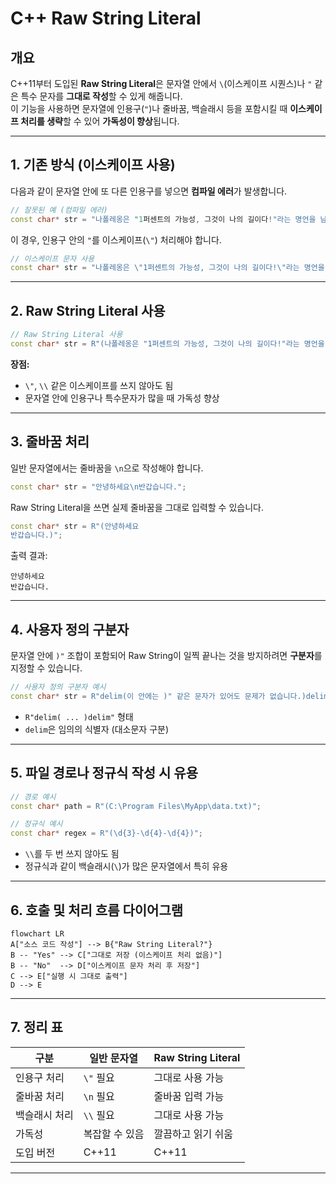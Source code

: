 # C++ Raw String Literal

## 개요
C++11부터 도입된 **Raw String Literal**은 문자열 안에서 `\`(이스케이프 시퀀스)나 `"` 같은 특수 문자를 **그대로 작성**할 수 있게 해줍니다.  
이 기능을 사용하면 문자열에 인용구(`"`)나 줄바꿈, 백슬래시 등을 포함시킬 때 **이스케이프 처리를 생략**할 수 있어 **가독성이 향상**됩니다.

---

## 1. 기존 방식 (이스케이프 사용)

다음과 같이 문자열 안에 또 다른 인용구를 넣으면 **컴파일 에러**가 발생합니다.

```cpp
// 잘못된 예 (컴파일 에러)
const char* str = "나폴레옹은 "1퍼센트의 가능성, 그것이 나의 길이다!"라는 명언을 남겼습니다.";
```

이 경우, 인용구 안의 `"`를 이스케이프(`\"`) 처리해야 합니다.

```cpp
// 이스케이프 문자 사용
const char* str = "나폴레옹은 \"1퍼센트의 가능성, 그것이 나의 길이다!\"라는 명언을 남겼습니다.";
```

---

## 2. Raw String Literal 사용

```cpp
// Raw String Literal 사용
const char* str = R"(나폴레옹은 "1퍼센트의 가능성, 그것이 나의 길이다!"라는 명언을 남겼습니다.)";
```

**장점:**
- `\"`, `\\` 같은 이스케이프를 쓰지 않아도 됨
- 문자열 안에 인용구나 특수문자가 많을 때 가독성 향상

---

## 3. 줄바꿈 처리

일반 문자열에서는 줄바꿈을 `\n`으로 작성해야 합니다.

```cpp
const char* str = "안녕하세요\n반갑습니다.";
```

Raw String Literal을 쓰면 실제 줄바꿈을 그대로 입력할 수 있습니다.

```cpp
const char* str = R"(안녕하세요
반갑습니다.)";
```

출력 결과:
```
안녕하세요
반갑습니다.
```

---

## 4. 사용자 정의 구분자

문자열 안에 `)"` 조합이 포함되어 Raw String이 일찍 끝나는 것을 방지하려면 **구분자**를 지정할 수 있습니다.

```cpp
// 사용자 정의 구분자 예시
const char* str = R"delim(이 안에는 )" 같은 문자가 있어도 문제가 없습니다.)delim";
```

- `R"delim( ... )delim"` 형태
- `delim`은 임의의 식별자 (대소문자 구분)

---

## 5. 파일 경로나 정규식 작성 시 유용

```cpp
// 경로 예시
const char* path = R"(C:\Program Files\MyApp\data.txt)";

// 정규식 예시
const char* regex = R"(\d{3}-\d{4}-\d{4})";
```

- `\\`를 두 번 쓰지 않아도 됨
- 정규식과 같이 백슬래시(`\`)가 많은 문자열에서 특히 유용

---

## 6. 호출 및 처리 흐름 다이어그램

```mermaid
flowchart LR
A["소스 코드 작성"] --> B{"Raw String Literal?"}
B -- "Yes" --> C["그대로 저장 (이스케이프 처리 없음)"]
B -- "No"  --> D["이스케이프 문자 처리 후 저장"]
C --> E["실행 시 그대로 출력"]
D --> E
```

---

## 7. 정리 표

| 구분               | 일반 문자열                          | Raw String Literal                     |
|--------------------|--------------------------------------|------------------------------------------|
| 인용구 처리        | `\"` 필요                           | 그대로 사용 가능                         |
| 줄바꿈 처리        | `\n` 필요                           | 줄바꿈 입력 가능                         |
| 백슬래시 처리      | `\\` 필요                           | 그대로 사용 가능                         |
| 가독성             | 복잡할 수 있음                      | 깔끔하고 읽기 쉬움                        |
| 도입 버전          | C++11                                | C++11                                    |

---
